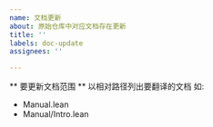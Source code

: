 ```yaml
---
name: 文档更新
about: 原始仓库中对应文档存在更新
title: ''
labels: doc-update
assignees: ''

---
```


** 要更新文档范围 **
以相对路径列出要翻译的文档
如:

- Manual.lean
- Manual/Intro.lean
